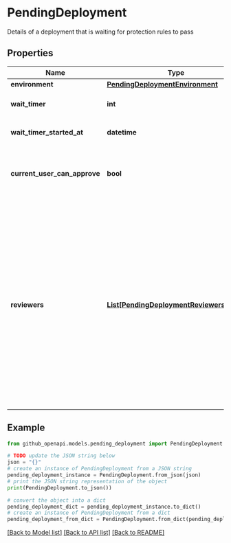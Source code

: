 # PendingDeployment

Details of a deployment that is waiting for protection rules to pass

## Properties

Name | Type | Description | Notes
------------ | ------------- | ------------- | -------------
**environment** | [**PendingDeploymentEnvironment**](PendingDeploymentEnvironment.md) |  | 
**wait_timer** | **int** | The set duration of the wait timer | 
**wait_timer_started_at** | **datetime** | The time that the wait timer began. | 
**current_user_can_approve** | **bool** | Whether the currently authenticated user can approve the deployment | 
**reviewers** | [**List[PendingDeploymentReviewersInner]**](PendingDeploymentReviewersInner.md) | The people or teams that may approve jobs that reference the environment. You can list up to six users or teams as reviewers. The reviewers must have at least read access to the repository. Only one of the required reviewers needs to approve the job for it to proceed. | 

## Example

```python
from github_openapi.models.pending_deployment import PendingDeployment

# TODO update the JSON string below
json = "{}"
# create an instance of PendingDeployment from a JSON string
pending_deployment_instance = PendingDeployment.from_json(json)
# print the JSON string representation of the object
print(PendingDeployment.to_json())

# convert the object into a dict
pending_deployment_dict = pending_deployment_instance.to_dict()
# create an instance of PendingDeployment from a dict
pending_deployment_from_dict = PendingDeployment.from_dict(pending_deployment_dict)
```
[[Back to Model list]](../README.md#documentation-for-models) [[Back to API list]](../README.md#documentation-for-api-endpoints) [[Back to README]](../README.md)


